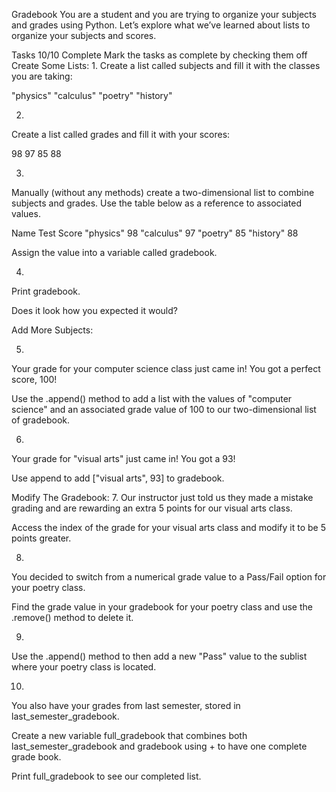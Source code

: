 Gradebook
You are a student and you are trying to organize your subjects and grades using Python. Let’s explore what we’ve learned about lists to organize your subjects and scores.

Tasks
10/10 Complete
Mark the tasks as complete by checking them off
Create Some Lists:
1.
Create a list called subjects and fill it with the classes you are taking:

"physics"
"calculus"
"poetry"
"history"

2.
Create a list called grades and fill it with your scores:

98
97
85
88

3.
Manually (without any methods) create a two-dimensional list to combine subjects and grades. Use the table below as a reference to associated values.

Name	Test Score
"physics"	98
"calculus"	97
"poetry"	85
"history"	88

Assign the value into a variable called gradebook.


4.
Print gradebook.

Does it look how you expected it would?


Add More Subjects:

5.
Your grade for your computer science class just came in! You got a perfect score, 100!

Use the .append() method to add a list with the values of "computer science" and an associated grade value of 100 to our two-dimensional list of gradebook.


6.
Your grade for "visual arts" just came in! You got a 93!

Use append to add ["visual arts", 93] to gradebook.


Modify The Gradebook:
7.
Our instructor just told us they made a mistake grading and are rewarding an extra 5 points for our visual arts class.

Access the index of the grade for your visual arts class and modify it to be 5 points greater.


8.
You decided to switch from a numerical grade value to a Pass/Fail option for your poetry class.

Find the grade value in your gradebook for your poetry class and use the .remove() method to delete it.


9.
Use the .append() method to then add a new "Pass" value to the sublist where your poetry class is located.

10.
You also have your grades from last semester, stored in last_semester_gradebook.

Create a new variable full_gradebook that combines both last_semester_gradebook and gradebook using + to have one complete grade book.

Print full_gradebook to see our completed list.